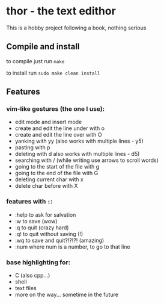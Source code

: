 # thor - the text edithor
This is a hobby project following a book, nothing serious 

## Compile and install

to compile just run `make`

to install run `sudo make clean install`


## Features

### vim-like gestures (the one I use):
* edit mode and insert mode
* create and edit the line under with o
* create and edit the line over with O
* yanking with yy (also works with multiple lines - y5)
* pasting with p
* deleting with d also works with multiple lines - d5)
* searching with / (while writing use arrows to scroll words)
* going to the start of the file with g
* going to the end of the file with G
* deleting current char with x
* delete char before with X

### features with `:`:
* :help to ask for salvation
* :w to save (wow)
* :q to quit (crazy hard)
* :q! to quit without saving (!)
* :wq to save and quit?!?!?! (amazing)
* :num where num is a number, to go to that line

### base highlighting for:
* C (also cpp...)
* shell
* text files
* more on the way... sometime in the future
   
